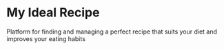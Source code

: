 # My Ideal Recipe
Platform for finding and managing a perfect recipe that suits your diet and improves your eating habits
